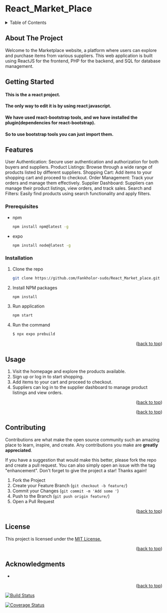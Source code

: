 # React_Market_Place

<!-- TABLE OF CONTENTS -->
<details>
  <summary>Table of Contents</summary>
  <ol>
    <li>
      <a href="#about-the-project">About The Project</a>
    </li>
    <li>
      <a href="#getting-started">Getting Started</a>
      <ul>
        <li><a href="#features">Features</a></li>
        <li><a href="#prerequisites">Prerequisites</a></li>
        <li><a href="#installation">Installation</a></li>
      </ul>
    </li>
    <li><a href="#usage">Usage</a></li>
    <li><a href="#contributing">Contributing</a></li>
    <li><a href="#license">License</a></li>
    <li><a href="#acknowledgments">Acknowledgments</a></li>
  </ol>
</details>

<!-- ABOUT THE PROJECT -->

## About The Project

Welcome to the Marketplace website, a platform where users can explore and purchase items from various suppliers. This web application is built using ReactJS for the frontend, PHP for the backend, and SQL for database management.


## Getting Started
#### This is the a react project.
#### The only way to edit it is by using react javascript.
#### We have used react-bootstrap tools, and we have installed the plugin(dependencies for react-bootstrap).
#### So to use bootstrap tools you can just import them.

## Features
User Authentication: Secure user authentication and authorization for both buyers and suppliers.
Product Listings: Browse through a wide range of products listed by different suppliers.
Shopping Cart: Add items to your shopping cart and proceed to checkout.
Order Management: Track your orders and manage them effectively.
Supplier Dashboard: Suppliers can manage their product listings, view orders, and track sales.
Search and Filters: Easily find products using search functionality and apply filters.

### Prerequisites

- npm
  ```sh
  npm install npm@latest -g
  ```
- expo
  ```sh
  npm install node@latest -g
  ```

### Installation

1. Clone the repo
   ```sh
   git clone https://github.com/Fankholor-sudo/React_Market_place.git
   ```
2. Install NPM packages
   ```sh
   npm install
   ```
3. Run application
   ```js
   npm start
   ```

4. Run the command 
   ```js
   $ npx expo prebuild
   ```
  
<p align="right">(<a href="#top">back to top</a>)</p>

## Usage

1. Visit the homepage and explore the products available.
2. Sign up or log in to start shopping.
3. Add items to your cart and proceed to checkout.
4. Suppliers can log in to the supplier dashboard to manage product listings and view orders.

<p align="right">(<a href="#top">back to top</a>)</p>

<p align="right">(<a href="#top">back to top</a>)</p>

<!-- CONTRIBUTING -->

## Contributing

Contributions are what make the open source community such an amazing place to learn, inspire, and create. Any contributions you make are **greatly appreciated**.

If you have a suggestion that would make this better, please fork the repo and create a pull request. You can also simply open an issue with the tag "enhancement".
Don't forget to give the project a star! Thanks again!

1. Fork the Project
2. Create your Feature Branch (`git checkout -b feature/`)
3. Commit your Changes (`git commit -m 'Add some '`)
4. Push to the Branch (`git push origin feature/`)
5. Open a Pull Request

<p align="right">(<a href="#top">back to top</a>)</p>

<!-- LICENSE -->

## License
<p>This project is licensed under the <a href="https://opensource.org/license/ecl-1-0/">MIT License.</a></p>
<p align="right">(<a href="#top">back to top</a>)</p>


<!-- ACKNOWLEDGMENTS -->

## Acknowledgments

- []()

<p align="right">(<a href="#top">back to top</a>)</p>


[![Build Status](https://travis-ci.com/Legend-45/SD_project.svg?branch=main)](https://travis-ci.com/Legend-45/SD_project)

[![Coverage Status](https://coveralls.io/repos/github/Legend-45/SD_project/badge.svg?branch=main)](https://coveralls.io/github/Legend-45/SD_project?branch=main)


